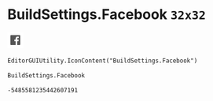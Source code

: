 # BuildSettings.Facebook `32x32`
<img src="/img/BuildSettings.Facebook.png" width=32 height=32>

``` CSharp
EditorGUIUtility.IconContent("BuildSettings.Facebook")
```
```
BuildSettings.Facebook
```
```
-5485581235442607191
```
